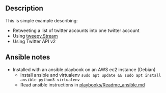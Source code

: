 ## Description
This is simple example describing:
* Retweeting a list of twitter accounts into one twitter account
* Using [tweepy.Stream](https://docs.tweepy.org/en/stable/streaming.html)
* Using Twitter API v2

## Ansible notes
* Installed with an ansible playbook on an AWS ec2 instance (Debian)
    * install ansible and virtualenv `sudo apt update && sudo apt install ansible python3-virtualenv`
    * Read ansible instructions in [playbooks/Readme_ansible.md](https://github.com/johnedstone/twitter-stream-retreat-simple/tree/main/playbooks)


<!--
# vim: ai et ts=4 sw=4 sts=4 nu
-->
